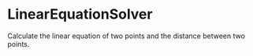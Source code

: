 # LinearEquationSolver

Calculate the linear equation of two points and the distance between two points.
